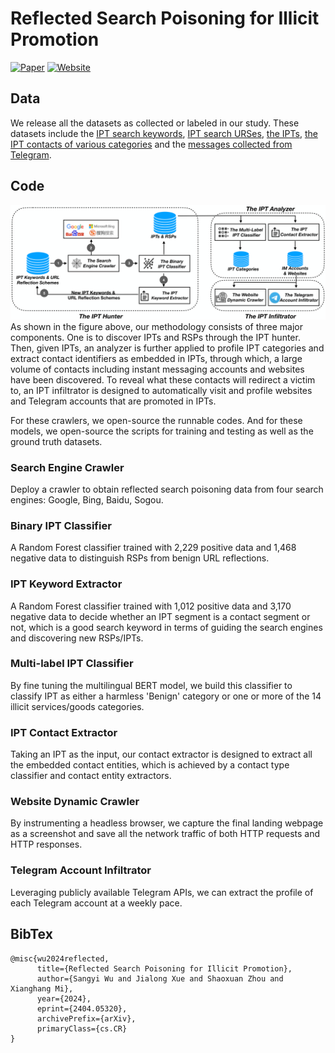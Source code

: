 # Reflected Search Poisoning for Illicit Promotion

[![Paper](http://img.shields.io/badge/Paper-arXiv.2404.05320-B3181B?logo=arXiv)](https://arxiv.org/abs/2404.05320)
 [![Website](https://img.shields.io/badge/Website-here-brightgreen?logo=googlechrome&logoColor=%23000000&labelColor=%23eeeeee
)](https://chasesecurity.github.io/ReflectedBlackSEO/)

## Data

We release all the datasets as collected or labeled in our study. These datasets include the [IPT search keywords](https://drive.google.com/file/d/1L1yePl_evc-1OhyD3nOMMxhNjVlQCH_D/view?usp=drive_link), [IPT search URSes](https://drive.google.com/file/d/1CVPGZYbzEWOyA4BgyiOgu7qVJNs1IdhT/view?usp=drive_link), [the IPTs](https://drive.google.com/file/d/1zeLtwGIMo3NEkSdVT2G_IE923nrpWkPA/view?usp=drive_link), [the IPT contacts of various categories](https://drive.google.com/file/d/1lFwodHIV6sSVqJy4L-vAu3zi0jM0SEVT/view?usp=drive_link) and the [messages collected from Telegram](https://drive.google.com/file/d/16bA7E9vqEFbuD3QttfPH6Tc43xJnWuDs/view?usp=drive_link).

## Code

![methodology](./img/methodology.png)
As shown in the figure above, our methodology consists of three major components. One is to discover IPTs and RSPs through the IPT hunter. Then, given IPTs, an analyzer is further applied to profile IPT categories and extract contact identifiers as embedded in IPTs, through which, a large volume of contacts including instant messaging accounts and websites have been discovered. To reveal what these contacts will redirect a victim to, an IPT infiltrator is designed to automatically visit and profile  websites and Telegram accounts that are promoted in IPTs.

For these crawlers, we open-source the runnable codes. And for these models, we open-source the scripts for training and testing as well as the ground truth datasets.

### Search Engine Crawler

Deploy a crawler to obtain reflected search poisoning data from four search engines: Google, Bing, Baidu, Sogou.

### Binary IPT Classifier

A Random Forest classifier trained with 2,229 positive data and 1,468 negative data to distinguish RSPs from benign URL reflections. 

### IPT Keyword Extractor

A Random Forest classifier trained with 1,012 positive data and 3,170 negative data to decide whether an IPT segment is a contact segment or not, which is a good search keyword in terms of guiding the search engines and discovering new RSPs/IPTs.

### Multi-label IPT Classifier

By fine tuning the multilingual BERT model, we build this classifier to classify IPT as either a harmless 'Benign' category or one or more of the 14 illicit services/goods categories.

### IPT Contact Extractor

Taking an IPT as the input, our contact extractor is designed to extract all the embedded contact entities, which is achieved by a contact type classifier and contact entity extractors.

### Website Dynamic Crawler

By instrumenting a headless browser, we capture the final landing webpage as a screenshot and save all the network traffic of both HTTP requests and HTTP responses. 

### Telegram Account Infiltrator

Leveraging publicly available Telegram APIs, we can extract the profile of each Telegram account at a weekly pace.

## BibTex

```
@misc{wu2024reflected,
      title={Reflected Search Poisoning for Illicit Promotion}, 
      author={Sangyi Wu and Jialong Xue and Shaoxuan Zhou and Xianghang Mi},
      year={2024},
      eprint={2404.05320},
      archivePrefix={arXiv},
      primaryClass={cs.CR}
}
```